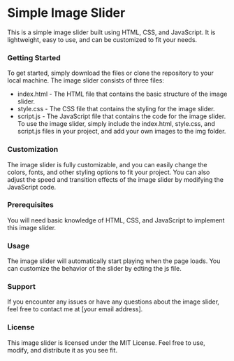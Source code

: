 # Simple Image Slider
This is a simple image slider built using HTML, CSS, and JavaScript. It is lightweight, easy to use, and can be customized to fit your needs.

### Getting Started
To get started, simply download the files or clone the repository to your local machine. The image slider consists of three files:

- index.html - The HTML file that contains the basic structure of the image slider.
- style.css - The CSS file that contains the styling for the image slider.
- script.js - The JavaScript file that contains the code for the image slider.
To use the image slider, simply include the index.html, style.css, and script.js files in your project, and add your own images to the img folder.

### Customization
The image slider is fully customizable, and you can easily change the colors, fonts, and other styling options to fit your project. You can also adjust the speed and transition effects of the image slider by modifying the JavaScript code.

### Prerequisites

You will need basic knowledge of HTML, CSS, and JavaScript to implement this image slider.

### Usage
The image slider will automatically start playing when the page loads. You can customize the behavior of the slider by edting the js file.

### Support
If you encounter any issues or have any questions about the image slider, feel free to contact me at [your email address].

### License
This image slider is licensed under the MIT License. Feel free to use, modify, and distribute it as you see fit.
